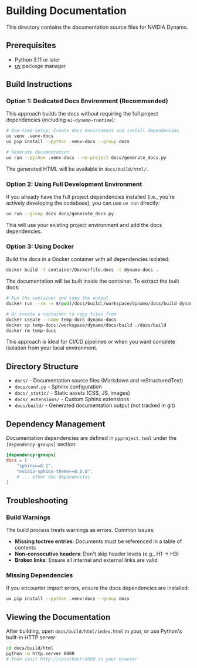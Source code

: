 # Building Documentation

This directory contains the documentation source files for NVIDIA Dynamo.

## Prerequisites

- Python 3.11 or later
- [uv](https://docs.astral.sh/uv/) package manager

## Build Instructions

### Option 1: Dedicated Docs Environment (Recommended)

This approach builds the docs without requiring the full project dependencies (including `ai-dynamo-runtime`):

```bash
# One-time setup: Create docs environment and install dependencies
uv venv .venv-docs
uv pip install --python .venv-docs --group docs

# Generate documentation
uv run --python .venv-docs --no-project docs/generate_docs.py
```

The generated HTML will be available in `docs/build/html/`.

### Option 2: Using Full Development Environment

If you already have the full project dependencies installed (i.e., you're actively developing the codebase), you can use `uv run` directly:

```bash
uv run --group docs docs/generate_docs.py
```

This will use your existing project environment and add the docs dependencies.

### Option 3: Using Docker

Build the docs in a Docker container with all dependencies isolated:

```bash
docker build -f container/Dockerfile.docs -t dynamo-docs .
```

The documentation will be built inside the container. To extract the built docs:

```bash
# Run the container and copy the output
docker run --rm -v $(pwd)/docs/build:/workspace/dynamo/docs/build dynamo-docs

# Or create a container to copy files from
docker create --name temp-docs dynamo-docs
docker cp temp-docs:/workspace/dynamo/docs/build ./docs/build
docker rm temp-docs
```

This approach is ideal for CI/CD pipelines or when you want complete isolation from your local environment.

## Directory Structure

- `docs/` - Documentation source files (Markdown and reStructuredText)
- `docs/conf.py` - Sphinx configuration
- `docs/_static/` - Static assets (CSS, JS, images)
- `docs/_extensions/` - Custom Sphinx extensions
- `docs/build/` - Generated documentation output (not tracked in git)

## Dependency Management

Documentation dependencies are defined in `pyproject.toml` under the `[dependency-groups]` section:

```toml
[dependency-groups]
docs = [
    "sphinx>=8.1",
    "nvidia-sphinx-theme>=0.0.8",
    # ... other doc dependencies
]
```

## Troubleshooting

### Build Warnings

The build process treats warnings as errors. Common issues:

- **Missing toctree entries**: Documents must be referenced in a table of contents
- **Non-consecutive headers**: Don't skip header levels (e.g., H1 → H3)
- **Broken links**: Ensure all internal and external links are valid

### Missing Dependencies

If you encounter import errors, ensure the docs dependencies are installed:

```bash
uv pip install --python .venv-docs --group docs
```

## Viewing the Documentation

After building, open `docs/build/html/index.html` in your, or use Python's built-in HTTP server:

```bash
cd docs/build/html
python -m http.server 8000
# Then visit http://localhost:8000 in your browser
```
